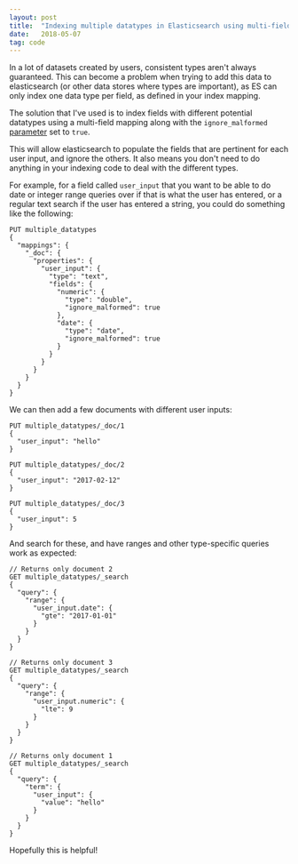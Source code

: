 ```yaml
---
layout: post
title:  "Indexing multiple datatypes in Elasticsearch using multi-fields"
date:   2018-05-07
tag: code
---
```


In a lot of datasets created by users, consistent types aren't always guaranteed. This can become a problem when trying to add this data to elasticsearch (or other data stores where types are important), as ES can only index one data type per field, as defined in your index mapping. 

The solution that I've used is to index fields with different potential datatypes using a multi-field mapping along with the `ignore_malformed` [parameter](https://www.elastic.co/guide/en/elasticsearch/reference/current/ignore-malformed.html) set to `true`. 

This will allow elasticsearch to populate the fields that are pertinent for each user input, and ignore the others. It also means you don't need to do anything in your indexing code to deal with the different types.

For example, for a field called `user_input` that you want to be able to do date or integer range queries over if that is what the user has entered, or a regular text search if the user has entered a string, you could do something like the following:

```
PUT multiple_datatypes
{
  "mappings": {
    "_doc": {
      "properties": {
        "user_input": {
          "type": "text",
          "fields": {
            "numeric": {
              "type": "double",
              "ignore_malformed": true
            },
            "date": {
              "type": "date",
              "ignore_malformed": true
            }
          }
        }
      }
    }
  }
}

```

We can then add a few documents with different user inputs:


```
PUT multiple_datatypes/_doc/1
{
  "user_input": "hello"
}

PUT multiple_datatypes/_doc/2
{
  "user_input": "2017-02-12"
}

PUT multiple_datatypes/_doc/3
{
  "user_input": 5
}
```

And search for these, and have ranges and other type-specific queries work as expected:

```
// Returns only document 2
GET multiple_datatypes/_search
{
  "query": {
    "range": {
      "user_input.date": {
        "gte": "2017-01-01"
      }
    }
  }
}

// Returns only document 3
GET multiple_datatypes/_search
{
  "query": {
    "range": {
      "user_input.numeric": {
        "lte": 9
      }
    }
  }
}

// Returns only document 1
GET multiple_datatypes/_search
{
  "query": {
    "term": {
      "user_input": {
        "value": "hello"
      }
    }
  }
}
```

Hopefully this is helpful!
